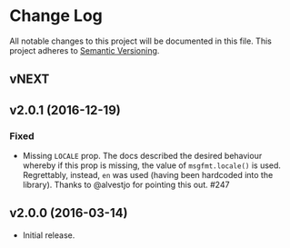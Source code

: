 # Change Log

All notable changes to this project will be documented in this file.
This project adheres to [Semantic Versioning](http://semver.org/).

## vNEXT

## v2.0.1 (2016-12-19)

### Fixed

* Missing `LOCALE` prop.  The docs described the desired behaviour whereby if
  this prop is missing, the value of `msgfmt.locale()` is used.  Regrettably,
  instead, `en` was used (having been hardcoded into the library).  Thanks to
  @alvestjo for pointing this out.  #247

## v2.0.0 (2016-03-14)

* Initial release.
